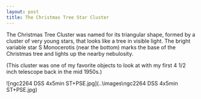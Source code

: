 ```yaml
---
layout: post
title: The Christmas Tree Star Cluster
---
```

The Christmas Tree Cluster was named for its triangular shape, formed by a cluster of very young stars,  that looks like a tree in visible light. The bright variable star S Monocerotis (near the bottom) marks the base of the Christmas tree and lights up the nearby nebulosity.

(This cluster was one of my favorite objects to look at with my first 4 1/2 inch telescope back in the mid 1950s.)

![ngc2264 DSS 4x5min ST+PSE.jpg](..\images\ngc2264 DSS 4x5min ST+PSE.jpg)